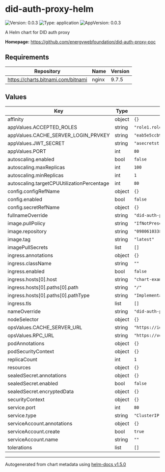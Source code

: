 # did-auth-proxy-helm

![Version: 0.0.3](https://img.shields.io/badge/Version-0.0.3-informational?style=flat-square) ![Type: application](https://img.shields.io/badge/Type-application-informational?style=flat-square) ![AppVersion: 0.0.3](https://img.shields.io/badge/AppVersion-0.0.3-informational?style=flat-square)

A Helm chart for DID auth proxy

**Homepage:** <https://github.com/energywebfoundation/did-auth-proxy-poc>

## Requirements

| Repository | Name | Version |
|------------|------|---------|
| https://charts.bitnami.com/bitnami | nginx | 9.7.5 |

## Values

| Key | Type | Default | Description |
|-----|------|---------|-------------|
| affinity | object | `{}` |  |
| appValues.ACCEPTED_ROLES | string | `"role1.roles.app-test2.apps.artur.iam.ewc"` |  |
| appValues.CACHE_SERVER_LOGIN_PRVKEY | string | `"eab5e5ccb983fad7bf7f5cb6b475a7aea95eff0c6523291b0c0ae38b5855459c"` |  |
| appValues.JWT_SECRET | string | `"asecretstring"` |  |
| appValues.PORT | int | `80` |  |
| autoscaling.enabled | bool | `false` |  |
| autoscaling.maxReplicas | int | `100` |  |
| autoscaling.minReplicas | int | `1` |  |
| autoscaling.targetCPUUtilizationPercentage | int | `80` |  |
| config.configRefName | object | `{}` |  |
| config.enabled | bool | `false` |  |
| config.secretRefName | object | `{}` |  |
| fullnameOverride | string | `"did-auth-proxy-helm"` |  |
| image.pullPolicy | string | `"IfNotPresent"` |  |
| image.repository | string | `"098061033856.dkr.ecr.us-west-2.amazonaws.com/did-auth-proxy"` |  |
| image.tag | string | `"latest"` |  |
| imagePullSecrets | list | `[]` |  |
| ingress.annotations | object | `{}` |  |
| ingress.className | string | `""` |  |
| ingress.enabled | bool | `false` |  |
| ingress.hosts[0].host | string | `"chart-example.local"` |  |
| ingress.hosts[0].paths[0].path | string | `"/"` |  |
| ingress.hosts[0].paths[0].pathType | string | `"ImplementationSpecific"` |  |
| ingress.tls | list | `[]` |  |
| nameOverride | string | `"did-auth-proxy-helm"` |  |
| nodeSelector | object | `{}` |  |
| opsValues.CACHE_SERVER_URL | string | `"https://identitycache-dev.energyweb.org/v1"` |  |
| opsValues.RPC_URL | string | `"https://volta-rpc.energyweb.org/"` |  |
| podAnnotations | object | `{}` |  |
| podSecurityContext | object | `{}` |  |
| replicaCount | int | `1` |  |
| resources | object | `{}` |  |
| sealedSecret.annotations | object | `{}` |  |
| sealedSecret.enabled | bool | `false` |  |
| sealedSecret.encryptedData | object | `{}` |  |
| securityContext | object | `{}` |  |
| service.port | int | `80` |  |
| service.type | string | `"ClusterIP"` |  |
| serviceAccount.annotations | object | `{}` |  |
| serviceAccount.create | bool | `true` |  |
| serviceAccount.name | string | `""` |  |
| tolerations | list | `[]` |  |

----------------------------------------------
Autogenerated from chart metadata using [helm-docs v1.5.0](https://github.com/norwoodj/helm-docs/releases/v1.5.0)
